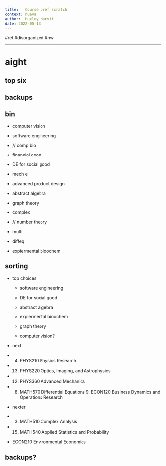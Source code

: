 ```yaml
---
title:   Course pref scratch 
context: nueva
author:  Huxley Marvit
date: 2022-05-13
---
```


 #ret #disorganized  #hw  
***

# aight



## top six

## backups 


## bin
- computer vision
- software engineering 
- // comp bio

- financial econ
- DE for social good
- mech e
- advanced product design

- abstract algebra
- graph theory 
- complex
- // number theory
- multi
- diffeq
- expiermental bioochem

## sorting

- top choices 
	- software engineering 
	- DE for social good
	- abstract algebra
	- expiermental bioochem
	- graph theory 
	
	- computer vision?

- next 
 -  4. PHYS210 Physics Research
 - 13. PHYS220 Optics, Imaging, and Astrophysics
 -  12. PHYS360 Advanced Mechanics 
 -  8. MATH570 Differential Equations 9. ECON120 Business Dynamics and Operations Research
- nexter
 -  3. MATH510 Complex Analysis
 -  15. MATH540 Applied Statistics and Probability
 -  ECON210 Environmental Economics
	
## backups?



























